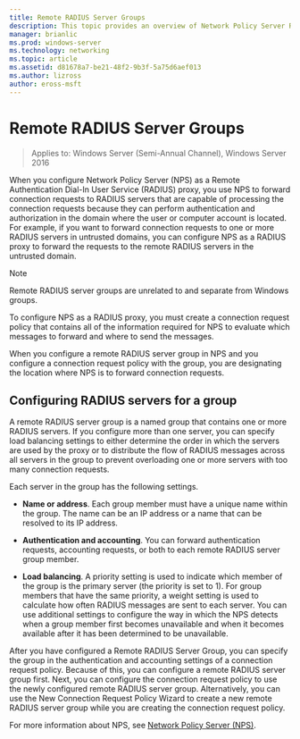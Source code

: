 ```yaml
---
title: Remote RADIUS Server Groups
description: This topic provides an overview of Network Policy Server Remote RADIUS Server Groups in Windows Server 2016.
manager: brianlic
ms.prod: windows-server
ms.technology: networking
ms.topic: article
ms.assetid: d81678a7-be21-48f2-9b3f-5a75d6aef013
ms.author: lizross 
author: eross-msft
---
```


# Remote RADIUS Server Groups

>Applies to: Windows Server (Semi-Annual Channel), Windows Server 2016

When you configure Network Policy Server (NPS) as a Remote Authentication Dial-In User Service (RADIUS) proxy, you use NPS to forward connection requests to RADIUS servers that are capable of processing the connection requests because they can perform authentication and authorization in the domain where the user or computer account is located. For example, if you want to forward connection requests to one or more RADIUS servers in untrusted domains, you can configure NPS as a RADIUS proxy to forward the requests to the remote RADIUS servers in the untrusted domain.

>[!NOTE]
>Remote RADIUS server groups are unrelated to and separate from Windows groups.

To configure NPS as a RADIUS proxy, you must create a connection request policy that contains all of the information required for NPS to evaluate which messages to forward and where to send the messages.

When you configure a remote RADIUS server group in NPS and you configure a connection request policy with the group, you are designating the location where NPS is to forward connection requests.

## Configuring RADIUS servers for a group

A remote RADIUS server group is a named group that contains one or more RADIUS servers. If you configure more than one server, you can specify load balancing settings to either determine the order in which the servers are used by the proxy or to distribute the flow of RADIUS messages across all servers in the group to prevent overloading one or more servers with too many connection requests.

Each server in the group has the following settings.

- **Name or address**. Each group member must have a unique name within the group. The name can be an IP address or a name that can be resolved to its IP address.

- **Authentication and accounting**. You can forward authentication requests, accounting requests, or both to each remote RADIUS server group member.

- **Load balancing**. A priority setting is used to indicate which member of the group is the primary server (the priority is set to 1). For group members that have the same priority, a weight setting is used to calculate how often RADIUS messages are sent to each server. You can use additional settings to configure the way in which the NPS detects when a group member first becomes unavailable and when it becomes available after it has been determined to be unavailable.

After you have configured a Remote RADIUS Server Group, you can specify the group in the authentication and accounting settings of a connection request policy. Because of this, you can configure a remote RADIUS server group first. Next, you can configure the connection request policy to use the newly configured remote RADIUS server group. Alternatively, you can use the New Connection Request Policy Wizard to create a new remote RADIUS server group while you are creating the connection request policy.

For more information about NPS, see [Network Policy Server (NPS)](nps-top.md).
